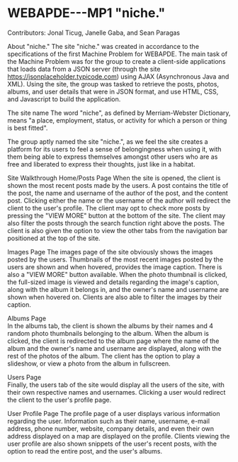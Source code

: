 # WEBAPDE---MP1 "niche."

Contributors: Jonal Ticug, Janelle Gaba, and Sean Paragas

About "niche."
  The site "niche." was created in accordance to the specifications of the first Machine Problem for WEBAPDE. The main task of the Machine Problem was for the group to create a client-side applications that loads data from a JSON server (through the site https://jsonplaceholder.typicode.com) using AJAX (Asynchronous Java and XML). Using the site, the group was tasked to retrieve the posts, photos, albums, and user details that were in JSON format, and use HTML, CSS, and Javascript to build the application.
  
The site name
  The word "niche", as defined by Merriam-Webster Dictionary, means "a place, employment, status, or activity for which a person or thing is best fitted".
  
  The group aptly named the site "niche.", as we feel the site creates a platform for its users to feel a sense of belongingness when using it, with them being able to express themselves amongst other users who are as free and liberated to express their thoughts, just like in a habitat.
  
Site Walkthrough
  Home/Posts Page
    When the site is opened, the client is shown the most recent posts made by the users. A post contains the title of the post, the name and username of the author of the post, and the content post. Clicking either the name or the username of the author will redirect the client to the user's profile. The client may opt to check more posts by pressing the "VIEW MORE" button at the bottom of the site. The client may also filter the posts through the search function right above the posts. The client is also given the option to view the other tabs from the navigation bar positioned at the top of the site.
    
  Images Page
    The images page of the site obviously shows the images posted by the users. Thumbnails of the most recent images posted by the users are shown and when hovered, provides the image caption. There is also a "VIEW MORE" button available. When the photo thumbnail is clicked, the full-sized image is viewed and details regarding the image's caption, along with the album it belongs in, and the owner's name and username are shown when hovered on. Clients are also able to filter the images by their caption. 
    
  Albums Page  
    In the albums tab, the client is shown the albums by their names and 4 random photo thumbnails belonging to the album. When the album is clicked, the client is redirected to the album page where the name of the album and the owner's name and username are displayed, along with the rest of the photos of the album. The client has the option to play a slideshow, or view a photo from the album in fullscreen.
    
  Users Page  
    Finally, the users tab of the site would display all the users of the site, with their own respective names and usernames. Clicking a user would redirect the client to the user's profile page.
    
  User Profile Page
    The profile page of a user displays various information regarding the user. Information such as their name, username, e-mail address, phone number, website, company details, and even their own address displayed on a map are displayed on the profile. Clients viewing the user profile are also shown snippets of the user's recent posts, with the option to read the entire post, and the user's albums.
